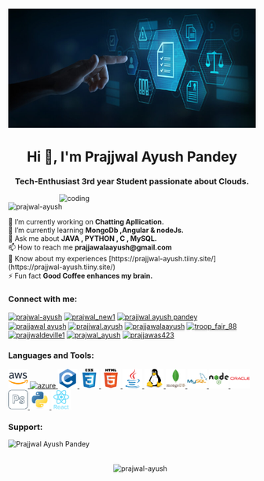 ![logo](https://github.com/Prajwal-ayush/Prajwal-ayush/blob/master/WhatsApp%20Image%202024-08-05%20at%2002.43.27.jpeg)
<h1 align="center">Hi 👋, I'm Prajjwal Ayush Pandey</h1>
<h3 align="center">Tech-Enthusiast 3rd year Student passionate about Clouds.</h3>
<img align="right" alt="coding" width="400" src="https://i.pinimg.com/originals/54/e3/7d/54e37d8074ebcde1d96c77d7b2a7f310.gif">
<p align="left"> <img src="https://komarev.com/ghpvc/?username=prajwal-ayush&label=Profile%20views&color=0e75b6&style=flat" alt="prajwal-ayush" /> </p>
 🔭 I’m currently working on <strong>Chatting Apllication.</strong><br>
 🌱 I’m currently learning <strong>MongoDb ,Angular & nodeJs.</strong><br>
 💬 Ask me about <strong>JAVA , PYTHON , C , MySQL.</strong><br>
 📫 How to reach me <strong>prajjawalaayush@gmail.com</strong><br>
 📄 Know about my experiences [https://prajjwal-ayush.tiiny.site/](https://prajjwal-ayush.tiiny.site/)<br>
 ⚡ Fun fact <strong>Good Coffee enhances my brain.</strong>
<h3 align="left">Connect with me:</h3>
<p align="left">
<a href="https://codepen.io/prajwal-ayush" target="blank"><img align="center" src="https://raw.githubusercontent.com/rahuldkjain/github-profile-readme-generator/master/src/images/icons/Social/codepen.svg" alt="prajwal-ayush" height="30" width="40" /></a>
<a href="https://twitter.com/prajwal_new1" target="blank"><img align="center" src="https://raw.githubusercontent.com/rahuldkjain/github-profile-readme-generator/master/src/images/icons/Social/twitter.svg" alt="prajwal_new1" height="30" width="40" /></a>
<a href="https://www.linkedin.com/in/prajjwal-ayush-pandey-b9805626a" target="blank"><img align="center" src="https://raw.githubusercontent.com/rahuldkjain/github-profile-readme-generator/master/src/images/icons/Social/linked-in-alt.svg" alt="prajjwal ayush pandey" height="30" width="40" /></a>
<a href="https://www.facebook.com/prajjawal.ayush?mibextid=ZbWKwL" target="blank"><img align="center" src="https://raw.githubusercontent.com/rahuldkjain/github-profile-readme-generator/master/src/images/icons/Social/facebook.svg" alt="prajjawal ayush" height="30" width="40" /></a>
<a href="https://instagram.com/prajjwal.ayush" target="blank"><img align="center" src="https://raw.githubusercontent.com/rahuldkjain/github-profile-readme-generator/master/src/images/icons/Social/instagram.svg" alt="prajjwal.ayush" height="30" width="40" /></a>
<a href="https://www.youtube.com/c/prajjawalaayush" target="blank"><img align="center" src="https://raw.githubusercontent.com/rahuldkjain/github-profile-readme-generator/master/src/images/icons/Social/youtube.svg" alt="prajjawalaayush" height="30" width="40" /></a>
<a href="https://www.codechef.com/users/troop_fair_88" target="blank"><img align="center" src="https://cdn.jsdelivr.net/npm/simple-icons@3.1.0/icons/codechef.svg" alt="troop_fair_88" height="30" width="40" /></a>
<a href="https://www.hackerrank.com/prajjwaldeville1" target="blank"><img align="center" src="https://raw.githubusercontent.com/rahuldkjain/github-profile-readme-generator/master/src/images/icons/Social/hackerrank.svg" alt="prajjwaldeville1" height="30" width="40" /></a>
<a href="https://www.leetcode.com/prajwal_ayush" target="blank"><img align="center" src="https://raw.githubusercontent.com/rahuldkjain/github-profile-readme-generator/master/src/images/icons/Social/leet-code.svg" alt="prajwal_ayush" height="30" width="40" /></a>
<a href="https://auth.geeksforgeeks.org/user/prajjawas423" target="blank"><img align="center" src="https://raw.githubusercontent.com/rahuldkjain/github-profile-readme-generator/master/src/images/icons/Social/geeks-for-geeks.svg" alt="prajjawas423" height="30" width="40" /></a>
</p>
<h3 align="left">Languages and Tools:</h3>
<p align="left"> <a href="https://aws.amazon.com" target="_blank" rel="noreferrer"> <img src="https://raw.githubusercontent.com/devicons/devicon/master/icons/amazonwebservices/amazonwebservices-original-wordmark.svg" alt="aws" width="40" height="40"/> </a> <a href="https://azure.microsoft.com/en-in/" target="_blank" rel="noreferrer"> <img src="https://www.vectorlogo.zone/logos/microsoft_azure/microsoft_azure-icon.svg" alt="azure" width="40" height="40"/> </a> <a href="https://www.cprogramming.com/" target="_blank" rel="noreferrer"> <img src="https://raw.githubusercontent.com/devicons/devicon/master/icons/c/c-original.svg" alt="c" width="40" height="40"/> </a> <a href="https://www.w3schools.com/css/" target="_blank" rel="noreferrer"> <img src="https://raw.githubusercontent.com/devicons/devicon/master/icons/css3/css3-original-wordmark.svg" alt="css3" width="40" height="40"/> </a> <a href="https://www.w3.org/html/" target="_blank" rel="noreferrer"> <img src="https://raw.githubusercontent.com/devicons/devicon/master/icons/html5/html5-original-wordmark.svg" alt="html5" width="40" height="40"/> </a> <a href="https://www.java.com" target="_blank" rel="noreferrer"> <img src="https://raw.githubusercontent.com/devicons/devicon/master/icons/java/java-original.svg" alt="java" width="40" height="40"/> </a> <a href="https://www.linux.org/" target="_blank" rel="noreferrer"> <img src="https://raw.githubusercontent.com/devicons/devicon/master/icons/linux/linux-original.svg" alt="linux" width="40" height="40"/> </a> <a href="https://www.mongodb.com/" target="_blank" rel="noreferrer"> <img src="https://raw.githubusercontent.com/devicons/devicon/master/icons/mongodb/mongodb-original-wordmark.svg" alt="mongodb" width="40" height="40"/> </a> <a href="https://www.mysql.com/" target="_blank" rel="noreferrer"> <img src="https://raw.githubusercontent.com/devicons/devicon/master/icons/mysql/mysql-original-wordmark.svg" alt="mysql" width="40" height="40"/> </a> <a href="https://nodejs.org" target="_blank" rel="noreferrer"> <img src="https://raw.githubusercontent.com/devicons/devicon/master/icons/nodejs/nodejs-original-wordmark.svg" alt="nodejs" width="40" height="40"/> </a> <a href="https://www.oracle.com/" target="_blank" rel="noreferrer"> <img src="https://raw.githubusercontent.com/devicons/devicon/master/icons/oracle/oracle-original.svg" alt="oracle" width="40" height="40"/> </a> <a href="https://www.photoshop.com/en" target="_blank" rel="noreferrer"> <img src="https://raw.githubusercontent.com/devicons/devicon/master/icons/photoshop/photoshop-line.svg" alt="photoshop" width="40" height="40"/> </a> <a href="https://www.python.org" target="_blank" rel="noreferrer"> <img src="https://raw.githubusercontent.com/devicons/devicon/master/icons/python/python-original.svg" alt="python" width="40" height="40"/> </a> <a href="https://reactjs.org/" target="_blank" rel="noreferrer"> <img src="https://raw.githubusercontent.com/devicons/devicon/master/icons/react/react-original-wordmark.svg" alt="react" width="40" height="40"/> </a> </p>
<h3 align="left">Support:</h3>
<p><a href="https://www.buymeacoffee.com/Prajjwal Ayush Pandey"> <img align="left" src="https://cdn.buymeacoffee.com/buttons/v2/default-yellow.png" height="50" width="210" alt="Prajjwal Ayush Pandey" /></a></p><br><br>
<p>&nbsp;<img align="center" src="https://github-readme-stats.vercel.app/api?username=prajwal-ayush&show_icons=true&locale=en" alt="prajwal-ayush" /></p>
